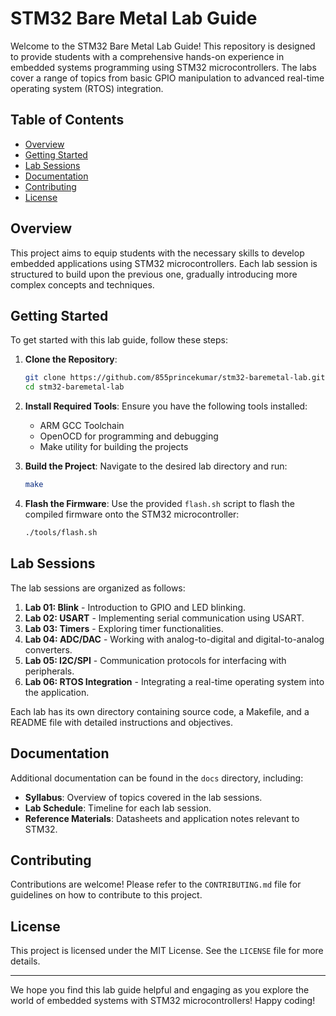# STM32 Bare Metal Lab Guide

Welcome to the STM32 Bare Metal Lab Guide! This repository is designed to provide students with a comprehensive hands-on experience in embedded systems programming using STM32 microcontrollers. The labs cover a range of topics from basic GPIO manipulation to advanced real-time operating system (RTOS) integration.

## Table of Contents

- [Overview](#overview)
- [Getting Started](#getting-started)
- [Lab Sessions](#lab-sessions)
- [Documentation](#documentation)
- [Contributing](#contributing)
- [License](#license)

## Overview

This project aims to equip students with the necessary skills to develop embedded applications using STM32 microcontrollers. Each lab session is structured to build upon the previous one, gradually introducing more complex concepts and techniques.

## Getting Started

To get started with this lab guide, follow these steps:

1. **Clone the Repository**:
   ```bash
   git clone https://github.com/855princekumar/stm32-baremetal-lab.git
   cd stm32-baremetal-lab
   ```

2. **Install Required Tools**:
   Ensure you have the following tools installed:
   - ARM GCC Toolchain
   - OpenOCD for programming and debugging
   - Make utility for building the projects

3. **Build the Project**:
   Navigate to the desired lab directory and run:
   ```bash
   make
   ```

4. **Flash the Firmware**:
   Use the provided `flash.sh` script to flash the compiled firmware onto the STM32 microcontroller:
   ```bash
   ./tools/flash.sh
   ```

## Lab Sessions

The lab sessions are organized as follows:

1. **Lab 01: Blink** - Introduction to GPIO and LED blinking.
2. **Lab 02: USART** - Implementing serial communication using USART.
3. **Lab 03: Timers** - Exploring timer functionalities.
4. **Lab 04: ADC/DAC** - Working with analog-to-digital and digital-to-analog converters.
5. **Lab 05: I2C/SPI** - Communication protocols for interfacing with peripherals.
6. **Lab 06: RTOS Integration** - Integrating a real-time operating system into the application.

Each lab has its own directory containing source code, a Makefile, and a README file with detailed instructions and objectives.

## Documentation

Additional documentation can be found in the `docs` directory, including:

- **Syllabus**: Overview of topics covered in the lab sessions.
- **Lab Schedule**: Timeline for each lab session.
- **Reference Materials**: Datasheets and application notes relevant to STM32.

## Contributing

Contributions are welcome! Please refer to the `CONTRIBUTING.md` file for guidelines on how to contribute to this project.

## License

This project is licensed under the MIT License. See the `LICENSE` file for more details.

---

We hope you find this lab guide helpful and engaging as you explore the world of embedded systems with STM32 microcontrollers! Happy coding!